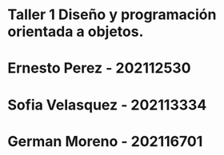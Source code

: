 # Taller 1 Diseño y programación orientada a objetos.
# Ernesto Perez - 202112530 
# Sofia Velasquez - 202113334 
# German Moreno - 202116701
